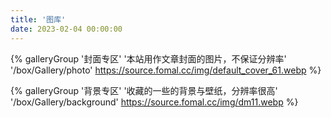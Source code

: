 ```yaml
---
title: '图库'
date: 2023-02-04 00:00:00
---
```



<div class="gallery-group-main">

{% galleryGroup '封面专区' '本站用作文章封面的图片，不保证分辨率' '/box/Gallery/photo' https://source.fomal.cc/img/default_cover_61.webp %}

{% galleryGroup '背景专区' '收藏的一些的背景与壁纸，分辨率很高' '/box/Gallery/background' https://source.fomal.cc/img/dm11.webp %}
</div>